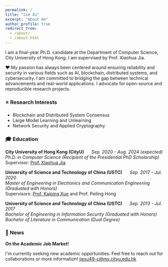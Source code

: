 ```yaml
---
permalink: /
title: "Jie Xu"
excerpt: "About me"
author_profile: true
redirect_from: 
  - /about/
  - /about.html
---
```


I am a final-year Ph.D. candidate at the Department of Computer Science, City University of Hong Kong. I am supervised by Prof. Xiaohua Jia.  

❤️ My passion has always been centered around ensuring reliability and security in various fields such as AI, blockchain, distributed systems, and cybersecurity. I am committed to bridging the gap between technical advancements and real-world applications. I advocate for open-source and reproducible research projects. 

### ⭐ Research Interests
- Blockchain and Distributed System Consensus
- Large Model Learning and Unlearning
- Network Security and Applied Cryptography

### 🎓 Education
**City University of Hong Kong (CityU)** &nbsp;&nbsp;&nbsp;&nbsp; _Sep. 2020 - Aug. 2024 (expected)_  
_Ph.D. in Computer Science (Recipient of the Presidential PhD Scholarship)_  
Supervisor: [Prof. Xiaohua Jia](https://www.cs.cityu.edu.hk/~jia/) 

**University of Science and Technology of China (USTC)** &nbsp;&nbsp;&nbsp;&nbsp; _Sep. 2017 - Jul. 2020_  
_Master of Engineering in Electronics and Communication Engineering (Graduated with Honors)_  
Supervisors: [Prof. Kaiping Xue](http://staff.ustc.edu.cn/~kpxue/) and Prof. Peiling Hong

**University of Science and Technology of China (USTC)** &nbsp;&nbsp;&nbsp;&nbsp; _Sep. 2013 - Jul. 2017_  
_Bachelor of Engineering in Information Security (Graduated with Honors)_  
_Bachelor of Literature in Communication (Dual Degree)_  

### 📢 News
**On the Academic Job Market!**  

I'm currently seeking new academic opportunities. Feel free to reach out for collaborations or more information! [jiexu49-c@my.cityu.edu.hk](mailto:jiexu49-c@my.cityu.edu.hk)

